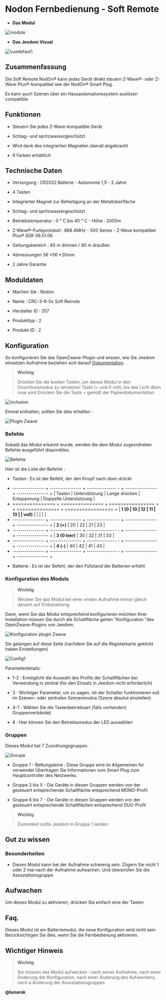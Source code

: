 Nodon Fernbedienung - Soft Remote 
================================



-   **Das Modul**



![module](images/nodon.softremote/module.jpg)



-   **Das Jeedom Visual**



![vuedefaut1](images/nodon.softremote/vuedefaut1.png)



Zusammenfassung 
------



Die Soft Remote NodOn® kann jedes Gerät direkt steuern
Z-Wave®- oder Z-Wave Plus®-kompatibel wie der NodOn® Smart Plug.

Es kann auch Szenen über ein Hausautomationssystem auslösen
compatible.



Funktionen 
---------



-   Steuern Sie jedes Z-Wave-kompatible Gerät

-   Schlag- und spritzwassergeschützt

-   Wird dank des integrierten Magneten überall angebracht

-   6 Farben erhältlich



Technische Daten 
---------------------------



-   Versorgung : CR2032 Batterie - Autonomie 1,5 - 2 Jahre

-   4 Tasten

-   Integrierter Magnet zur Befestigung an der Metalloberfläche

-   Schlag- und spritzwassergeschützt

-   Betriebstemperatur : 0 ° C bis 40 ° C - Höhe : 2000m

-   Z-Wave®-Funkprotokoll : 868.4MHz - 500 Series - Z-Wave kompatibel
    Plus® SDK 06.51.06

-   Geltungsbereich : 40 m drinnen / 80 m draußen

-   Abmessungen 56 \*56 \*20mm

-   2 Jahre Garantie



Moduldaten 
-----------------



-   Machen Sie : Nodon

-   Name : CRC-3-6-0x Soft Remote

-   Hersteller ID : 357

-   Produkttyp : 2

-   Produkt-ID : 2



Konfiguration 
-------------



So konfigurieren Sie das OpenZwave-Plugin und wissen, wie Sie Jeedom einsetzen
Aufnahme beziehen sich darauf
[Dokumentation](https://doc.jeedom.com/de_DE/plugins/automation%20protocol/openzwave/).



> **Wichtig**
>
> Drücken Sie die beiden Tasten, um dieses Modul in den Einschlussmodus zu versetzen
> Taste (+ und 0 voll), bis das Licht dann rosa wird
> Drücken Sie die Taste + gemäß der Papierdokumentation.



![inclusion](images/nodon.softremote/inclusion.jpg)



Einmal enthalten, sollten Sie dies erhalten :



![Plugin Zwave](images/nodon.softremote/information.png)



### Befehle 



Sobald das Modul erkannt wurde, werden die dem Modul zugeordneten Befehle ausgeführt
disponibles.



![Befehle](images/nodon.softremote/commandes.png)



Hier ist die Liste der Befehle :



-   Tasten : Es ist der Befehl, der den Knopf nach oben drückt

+ ---------------- + ---------------- + --------------- - + ---------------- + ---------------- +
| Tasten        | Unterstützung          | Lange drücken     | Entspannung    | Doppelte Unterstützung   |
+ =============== + =============== + ================ = + =============== + ================= +
| **1 (0         | 10             | 12             | 11             | 13             |
| voll)**       |                |                |                |                |
+ ---------------- + ---------------- + --------------- - + ---------------- + ---------------- +
| **2 (+)**      | 20             | 22             | 21             | 23             |
+ ---------------- + ---------------- + --------------- - + ---------------- + ---------------- +
| **3 (0 leer)** | 30             | 32             | 31             | 33             |
+ ---------------- + ---------------- + --------------- - + ---------------- + ---------------- +
| **4 (-)**      | 40             | 42             | 41             | 43             |
+ ---------------- + ---------------- + --------------- - + ---------------- + ---------------- +

-   Batterie : Es ist der Befehl, der den Füllstand der Batterien erhöht



### Konfiguration des Moduls 



> **Wichtig**
>
> Wecken Sie das Modul bei einer ersten Aufnahme immer gleich danach auf
> Einbeziehung.



Dann, wenn Sie das Modul entsprechend konfigurieren möchten
Ihrer Installation müssen Sie durch die Schaltfläche gehen
"Konfiguration "des OpenZwave-Plugins von Jeedom.



![Konfiguration plugin Zwave](images/plugin/bouton_configuration.jpg)



Sie gelangen auf diese Seite (nachdem Sie auf die Registerkarte geklickt haben
Einstellungen)



![Config1](images/nodon.softremote/config1.png)



Parameterdetails :



-   1-2 : Ermöglicht die Auswahl des Profils der Schaltflächen bei Verwendung in
    zentral (für den Einsatz in Jeedom nicht erforderlich)

-   3 : Wichtiger Parameter, um zu sagen, ob der Schalter funktionieren soll
    im Szenen- oder zentralen Szenenmodus (Szene absolut einstellen)

-   4-7 : Wählen Sie die Tastenbetriebsart (falls vorhanden)
    Gruppenverbände)

-   8 : Hier können Sie den Betriebsmodus der LED auswählen

### Gruppen 



Dieses Modul hat 7 Zuordnungsgruppen.



![Groupe](images/nodon.softremote/groupe.png)



-   Gruppe 1 - Rettungsleine : Diese Gruppe wird im Allgemeinen für verwendet
    Übertragen Sie Informationen vom Smart Plug zum Hauptcontroller
    des Netzwerks.

-   Gruppe 2 bis 5 - Die Geräte in diesen Gruppen werden von der gesteuert
    entsprechende Schaltfläche entsprechend MONO-Profil

-   Gruppe 6 bis 7 - Die Geräte in diesen Gruppen werden von der gesteuert
    entsprechende Schaltflächen entsprechend DUO-Profil



> **Wichtig**
>
> Zumindest sollte Jeedom in Gruppe 1 landen 

Gut zu wissen 
------------



### Besonderheiten 



-   Dieses Modul kann bei der Aufnahme schwierig sein. Zögern Sie nicht
    1 oder 2 mal nach der Aufnahme aufwachen. Und überprüfen Sie die
    Assoziationsgruppe.



Aufwachen 
------



Um dieses Modul zu aktivieren, drücken Sie einfach eine der Tasten



Faq. 
------



Dieses Modul ist ein Batteriemodul, die neue Konfiguration wird nicht sein
Berücksichtigen Sie dies, wenn Sie die Fernbedienung aktivieren.



Wichtiger Hinweis 
---------------



> **Wichtig**
>
> Sie müssen das Modul aufwecken : nach seiner Aufnahme, nach einer Änderung
> der Konfiguration, nach einer Änderung des Aufweckens, nach a
> Änderung der Assoziationsgruppen



**@lunarok**
